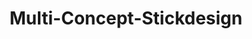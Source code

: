 ---
title: "Multi-Concept-Stickdesign"
url: /stadtlauringen/multi-concept-stickdesign/
shop: Kleidung
---